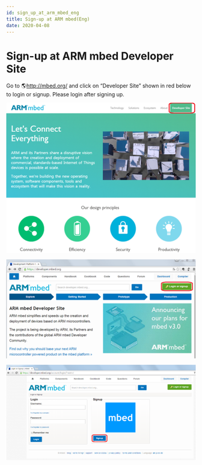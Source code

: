 ```yaml
---
id: sign_up_at_arm_mbed_eng
title: Sign-up at ARM mbed(Eng)
date: 2020-04-08
---
```



# Sign-up at ARM mbed Developer Site

Go to 🌎http://mbed.org/ and click on “Developer Site” shown in red
below to login or signup. Please login after signing up.

![](/img/products/wizwiki_w7500_starter_kit_temp/tutorial_kr/100_mbed_org.png)

![](/img/products/wizwiki_w7500_starter_kit_temp/tutorial_kr/101_login_signup.png)

![](/img/products/wizwiki_mbed_kit/kit_kr/tutorial_kr/101a_login_screen.png)
